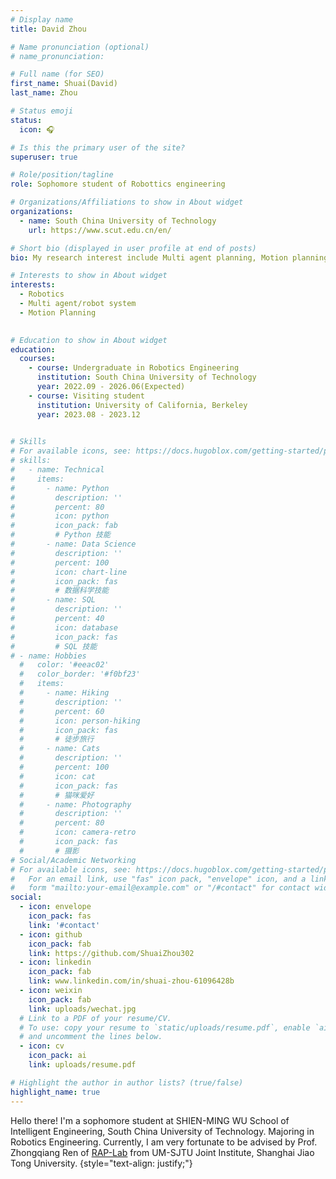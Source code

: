 ```yaml
---
# Display name
title: David Zhou

# Name pronunciation (optional)
# name_pronunciation: 

# Full name (for SEO)
first_name: Shuai(David)
last_name: Zhou

# Status emoji
status:
  icon: 🎧

# Is this the primary user of the site?
superuser: true

# Role/position/tagline
role: Sophomore student of Robottics engineering

# Organizations/Affiliations to show in About widget
organizations:
  - name: South China University of Technology
    url: https://www.scut.edu.cn/en/

# Short bio (displayed in user profile at end of posts)
bio: My research interest include Multi agent planning, Motion planning.

# Interests to show in About widget
interests:
  - Robotics
  - Multi agent/robot system
  - Motion Planning
  

# Education to show in About widget
education:
  courses:
    - course: Undergraduate in Robotics Engineering
      institution: South China University of Technology
      year: 2022.09 - 2026.06(Expected)
    - course: Visiting student 
      institution: University of California, Berkeley
      year: 2023.08 - 2023.12
    

# Skills
# For available icons, see: https://docs.hugoblox.com/getting-started/page-builder/#icons
# skills:
#   - name: Technical
#     items:
#       - name: Python
#         description: ''
#         percent: 80
#         icon: python
#         icon_pack: fab
#         # Python 技能
#       - name: Data Science
#         description: ''
#         percent: 100
#         icon: chart-line
#         icon_pack: fas
#         # 数据科学技能
#       - name: SQL
#         description: ''
#         percent: 40
#         icon: database
#         icon_pack: fas
#         # SQL 技能
# - name: Hobbies
  #   color: '#eeac02'
  #   color_border: '#f0bf23'
  #   items:
  #     - name: Hiking
  #       description: ''
  #       percent: 60
  #       icon: person-hiking
  #       icon_pack: fas
  #       # 徒步旅行
  #     - name: Cats
  #       description: ''
  #       percent: 100
  #       icon: cat
  #       icon_pack: fas
  #       # 猫咪爱好
  #     - name: Photography
  #       description: ''
  #       percent: 80
  #       icon: camera-retro
  #       icon_pack: fas
  #       # 摄影
# Social/Academic Networking
# For available icons, see: https://docs.hugoblox.com/getting-started/page-builder/#icons
#   For an email link, use "fas" icon pack, "envelope" icon, and a link in the
#   form "mailto:your-email@example.com" or "/#contact" for contact widget.
social:
  - icon: envelope
    icon_pack: fas
    link: '#contact'
  - icon: github
    icon_pack: fab
    link: https://github.com/ShuaiZhou302
  - icon: linkedin
    icon_pack: fab
    link: www.linkedin.com/in/shuai-zhou-61096428b
  - icon: weixin
    icon_pack: fab
    link: uploads/wechat.jpg
  # Link to a PDF of your resume/CV.
  # To use: copy your resume to `static/uploads/resume.pdf`, enable `ai` icons in `params.yaml`,
  # and uncomment the lines below.
  - icon: cv
    icon_pack: ai
    link: uploads/resume.pdf

# Highlight the author in author lists? (true/false)
highlight_name: true
---
```


Hello there! I'm a sophomore student at SHIEN-MING WU School of Intelligent Engineering, South China University of Technology. Majoring in Robotics Engineering. Currently, I am very fortunate to be advised by Prof. Zhongqiang Ren of [RAP-Lab](https://rap-lab.github.io/) from UM-SJTU Joint Institute, Shanghai Jiao Tong University.
{style="text-align: justify;"}
